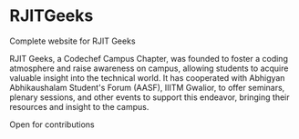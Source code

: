 # RJITGeeks
Complete website for RJIT Geeks

RJIT Geeks, a Codechef Campus Chapter, was founded to foster a coding atmosphere and raise awareness on campus, allowing students to acquire valuable insight into the technical world. It has cooperated with Abhigyan Abhikaushalam Student's Forum (AASF), IIITM Gwalior, to offer seminars, plenary sessions, and other events to support this endeavor, bringing their resources and insight to the campus.


Open for contributions
